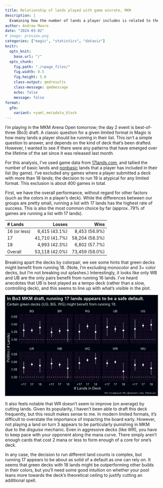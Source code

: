 ```yaml
---
title: Relationship of lands played with game winrate, MKM
description: |
  Examining how the number of lands a player includes is related to their success in traditional (best-of-three) draft games in MKM.
author: Andrew Moore
date: "2024-03-02"
# image: preview.png
categories: ["magic", "statistics", "dataviz"]
knitr:
  opts_knit: 
    base.url: "/"
  opts_chunk:
    fig.path: "./+page_files/"
    fig.width: 8.5
    fig.height: 5.6
    class-output: qmdresults
    class-message: qmdmessage
    echo: false
    message: false
format:
  gfm:
    variant: +yaml_metadata_block
---
```


<script>
  import BlogHead from "$lib/components/BlogHead.svelte";
</script>

<BlogHead title={title} date={date} />

I’m playing in the MKM Arena Open tomorrow; the day 2 event is
best-of-three (Bo3) draft. A classic question for a given limited format
in Magic is how many lands a player should be running in their list.
This isn’t a simple question to answer, and depends on the kind of deck
that’s been drafted. However, I wanted to see if there were any patterns
that have emerged over the lifetime of the set since it was released
last month.

For this analysis, I’ve used game data from
[17lands.com](https://17lands.com/), and tallied the number of basic
lands and
[nonbasic](https://scryfall.com/search?q=set:mkm+type:land+-type:basic)
lands that a player has included in their list (by game). I’ve excluded
any games where a player submitted a deck with more than 18 lands; the
decision to run 19 is atypical for any limited format. This exclusion is
about 400 games in total.

First, we have the overall performance, without regard for other factors
(such as the colors in a player’s deck). While the differences between
our groups are pretty small, running a list with 17 lands has the
highest rate of success. This is also the most common choice by far
(approx. 79% of games are running a list with 17 lands).

| \# Lands     |         Losses |           Wins |
|:-------------|---------------:|---------------:|
| 16 (or less) |  6,415 (43.1%) |  8,453 (56.9%) |
| 17           | 41,710 (41.7%) | 58,204 (58.3%) |
| 18           |  4,993 (42.3%) |  6,802 (57.7%) |
| Overall      | 53,118 (42.0%) | 73,459 (58.0%) |

Breaking apart the decks by colorpair, we see some hints that green
decks might benefit from running 18. (Note, I’m excluding monocolor and
3+ color decks, but I’m not breaking out splashes.) Interestingly, it
looks like only WB and UB are the only pairs benefit from running 16
lands. I’ve heard anecdotes that UB is best played as a tempo deck
(rather than a slow, controlling deck), and this seems to line up with
what’s visible in the plot.

![](./+page_files/unnamed-chunk-4-1.png)

It also feels notable that WR doesn’t seem to improve (on average) by
cutting lands. Given its popularity, I haven’t been able to draft this
deck frequently, but this result makes sense to me. In modern limited
formats, it’s difficult to overstate the importance of impacting the
board early. However, not playing a land on turn 3 appears to be
particularly punishing in MKM due to the *disguise* mechanic. Even in
aggressive decks (like WR), you have to keep pace with your opponent
along the mana curve. There simply aren’t enough cards that cost 2 mana
or less to form enough of a core for one’s deck.

In any case, the decision to run different land counts is complex, but
running 17 appears to be about as solid of a default as one can rely on.
It seems that green decks with 18 lands might be outperforming other
builds in their colors, but you’ll need some good intuition on whether
your pool leans more towards the deck’s theoretical ceiling to justify
cutting an additional spell.
